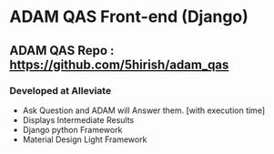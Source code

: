 # ADAM QAS Front-end (Django)

## ADAM QAS Repo : https://github.com/5hirish/adam_qas

### Developed at Alleviate

* Ask Question and ADAM will Answer them. [with execution time]
* Displays Intermediate Results
* Django python Framework
* Material Design Light Framework

